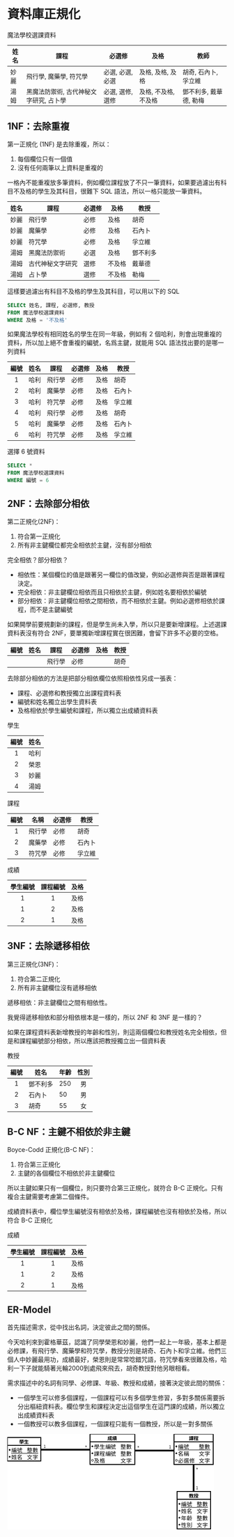 # 資料庫正規化

魔法學校選課資料

| 姓名 | 課程 | 必選修 | 及格 | 教師 |
| ----- | ----- | ----- | ----- | ----- |
| 妙麗 | 飛行學, 魔藥學, 符咒學 | 必選, 必選, 必選 | 及格, 及格, 及格 | 胡奇, 石內卜, 孚立維 |
| 湯姆 | 黑魔法防禦術, 古代神秘文字研究,  占卜學 | 必選, 選修, 選修 | 及格, 不及格, 不及格 | 鄧不利多, 戴華德, 勒梅 |

## 1NF：去除重複

第一正規化 (1NF) 是去除重複，所以：

1. 每個欄位只有一個值
2. 沒有任何兩筆以上資料是重複的

一格內不能重複放多筆資料，例如欄位課程放了不只一筆資料，如果要過濾出有科目不及格的學生及其科目，很難下 SQL 語法，所以一格只能放一筆資料。

| 姓名 | 課程 | 必選修 | 及格 | 教授 |
| ----- | ----- | ----- | ----- | ----- |
| 妙麗 | 飛行學 | 必修 | 及格 | 胡奇 | 
| 妙麗 | 魔藥學 | 必修 | 及格 | 石內卜 |
| 妙麗 | 符咒學 | 必修 | 及格 | 孚立維 |
| 湯姆 | 黑魔法防禦術 | 必選 | 及格 | 鄧不利多 |
| 湯姆 | 古代神秘文字研究 | 選修 | 不及格 | 戴華德 |
| 湯姆 | 占卜學 | 選修 | 不及格 | 勒梅 |

這樣要過濾出有科目不及格的學生及其科目，可以用以下的 SQL

``` sql
SELECt 姓名, 課程, 必選修, 教授
FROM 魔法學校選課資料
WHERE 及格 = '不及格'
```

如果魔法學校有相同姓名的學生在同一年級，例如有 2 個哈利，則會出現重複的資料，所以加上絕不會重複的編號，名爲主鍵，就能用 SQL 語法找出要的是哪一列資料

| 編號 | 姓名 | 課程 | 必選修 | 及格 | 教授 |
| :-----: | ----- | ----- | ----- | ----- | ----- |
| 1 | 哈利 | 飛行學 | 必修 | 及格 | 胡奇 | 
| 2 | 哈利 | 魔藥學 | 必修 | 及格 | 石內卜 |
| 3 | 哈利 | 符咒學 | 必修 | 及格 | 孚立維 |
| 4 | 哈利 | 飛行學 | 必修 | 及格 | 胡奇 | 
| 5 | 哈利 | 魔藥學 | 必修 | 及格 | 石內卜 |
| 6 | 哈利 | 符咒學 | 必修 | 及格 | 孚立維 |

選擇 6 號資料

``` sql
SELECt *
FROM 魔法學校選課資料
WHERE 編號 = 6
```

## 2NF：去除部分相依

第二正規化(2NF)：

1. 符合第一正規化
2. 所有非主鍵欄位都完全相依於主鍵，沒有部分相依

完全相依？部分相依？

- 相依性：某個欄位的值是跟著另一欄位的值改變，例如必選修與否是跟著課程決定。
- 完全相依：非主鍵欄位相依而且只相依於主鍵，例如姓名要相依於編號
- 部分相依：非主鍵欄位相依之間相依，而不相依於主鍵。例如必選修相依於課程，而不是主鍵編號

如果開學前要規劃新的課程，但是學生尚未入學，所以只是要新增課程。上述選課資料表沒有符合 2NF，要單獨新增課程實在很困難，會留下許多不必要的空格。

| 編號 | 姓名 | 課程 | 必選修 | 及格 | 教授 |
| :-----: | ----- | ----- | ----- | ----- | ----- |
| | | 飛行學 | 必修 | | 胡奇 | 

去除部分相依的方法是把部分相依欄位依照相依性另成一張表：

- 課程、必選修和教授獨立出課程資料表
- 編號和姓名獨立出學生資料表
- 及格相依於學生編號和課程，所以獨立出成績資料表

學生

| 編號 | 姓名 |
| :--: | ----- |
|  1 | 哈利 |
| 2 | 榮恩 |
| 3 | 妙麗 |
| 4 | 湯姆 |

課程

| 編號 | 名稱 | 必選修 | 教授 |
| :--: | ----- | ----- | ----- |
| 1 | 飛行學 | 必修 | 胡奇 |
| 2 | 魔藥學 | 必修 | 石內卜 |
| 3 | 符咒學 | 必修 | 孚立維 |

成績

| 學生編號 | 課程編號 | 及格 |
| :-------: | :------: | ----- |
|  1 | 1 | 及格 |
| 1 | 2 | 及格 |
| 2 | 1 | 及格 |

## 3NF：去除遞移相依

第三正規化(3NF)：

1. 符合第二正規化
2. 所有非主鍵欄位沒有遞移相依

遞移相依：非主鍵欄位之間有相依性。

我覺得遞移相依和部分相依根本是一樣的，所以 2NF 和 3NF 是一樣的？

如果在課程資料表新增教授的年齡和性別，則這兩個欄位和教授姓名完全相依，但是和課程編號部分相依，所以應該把教授獨立出一個資料表

教授

| 編號 | 姓名 | 年齡 | 性別 |
| :---: | ----- | ---- | :--: |
| 1 | 鄧不利多 | 250 | 男 |
| 2 | 石內卜 | 50 | 男 |
| 3 | 胡奇 | 55 | 女 |

## B-C NF：主鍵不相依於非主鍵
Boyce-Codd 正規化(B-C NF)：

1. 符合第三正規化
2. 主鍵的各個欄位不相依於非主鍵欄位

所以主鍵如果只有一個欄位，則只要符合第三正規化，就符合 B-C 正規化。只有複合主鍵需要考慮第二個條件。

成績資料表中，欄位學生編號沒有相依於及格，課程編號也沒有相依於及格，所以符合 B-C 正規化

成績

| 學生編號 | 課程編號 | 及格 |
| :-------: | :------: | ----- |
|  1 | 1 | 及格 |
| 1 | 2 | 及格 |
| 2 | 1 | 及格 |

## ER-Model

首先描述需求，從中找出名詞，決定彼此之間的關係。

今天哈利來到霍格華茲，認識了同學榮恩和妙麗，他們一起上一年級，基本上都是必修課，有飛行學、魔藥學和符咒學，教授分別是胡奇、石內卜和孚立維。他們三個人中妙麗最用功，成績最好，榮恩則是常常唸錯咒語，符咒學看來很難及格，哈利一下子就能騎著光輪2000到處飛來飛去，胡奇教授對他另眼相看。

需求描述中的名詞有同學、必修課、年級、教授和成績，接著決定彼此間的關係：

- 一個學生可以修多個課程，一個課程可以有多個學生修習，多對多關係需要拆分出樞紐資料表。欄位學生和課程決定出這個學生在這門課的成績，所以獨立出成績資料表
- 一個教授可以教多個課程，一個課程只能有一個教授，所以是一對多關係

![魔法學校 ER-Model](images/magic-school-er-model.png)

